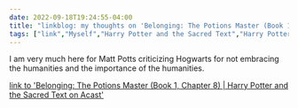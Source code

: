 ---date: 2022-09-18T19:24:55-04:00title: "linkblog: my thoughts on 'Belonging: The Potions Master (Book 1, Chapter 8) | Harry Potter and the Sacred Text on Acast'"tags: ["link","Myself","Harry Potter and the Sacred Text","Harry Potter","Hogwarts","humanities","humanities education"]---I am very much here for Matt Potts criticizing Hogwarts for not embracing the humanities and the importance of the humanities. [link to 'Belonging: The Potions Master (Book 1, Chapter 8) | Harry Potter and the Sacred Text on Acast'](https://play.acast.com/s/harrypottersacredtext/belonging-thepotionsmaster-book1-chapter8-)